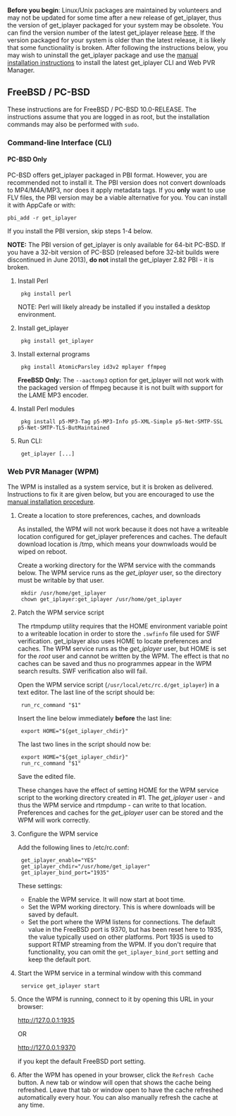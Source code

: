 **Before you begin**: Linux/Unix packages are maintained by volunteers and may not be updated for some time after a new release of get_iplayer, thus the version of get_iplayer packaged for your system may be obsolete. You can find the version number of the latest get_iplayer release [here](https://github.com/get-iplayer/get_iplayer/releases). If the version packaged for your system is older than the latest release, it is likely that some functionality is broken. After following the instructions below, you may wish to uninstall the get_iplayer package and use the [manual installation instructions](/wiki/manual) to install the latest get_iplayer CLI and Web PVR Manager. 

## FreeBSD / PC-BSD

These instructions are for FreeBSD / PC-BSD 10.0-RELEASE.  The instructions assume that you are logged in as root, but the installation commands may also be performed with `sudo`.

### Command-line Interface (CLI)

#### PC-BSD Only

PC-BSD offers get_iplayer packaged in PBI format.  However, you are recommended not to install it.  The PBI version does not convert downloads to MP4/M4A/MP3, nor does it apply metadata tags.  If you **only** want to use FLV files, the PBI version may be a viable alternative for you. You can install it with AppCafe or with:

	pbi_add -r get_iplayer

If you install the PBI version, skip steps 1-4 below.

**NOTE:** The PBI version of get_iplayer is only available for 64-bit PC-BSD.  If you have a 32-bit version of PC-BSD (released before 32-bit builds were discontinued in June 2013), **do not** install the get_iplayer 2.82 PBI - it is broken.

1. Install Perl

        pkg install perl

    NOTE: Perl will likely already be installed if you installed a desktop environment.

2. Install get_iplayer

        pkg install get_iplayer

3. Install external programs

        pkg install AtomicParsley id3v2 mplayer ffmpeg

    **FreeBSD Only:** The `--aactomp3` option for get_iplayer will not work with the packaged version of ffmpeg because it is not built with support for the LAME MP3 encoder.

4. Install Perl modules

        pkg install p5-MP3-Tag p5-MP3-Info p5-XML-Simple p5-Net-SMTP-SSL p5-Net-SMTP-TLS-ButMaintained

5. Run CLI:

        get_iplayer [...]

### Web PVR Manager (WPM)

The WPM is installed as a system service, but it is broken as delivered.  Instructions to fix it are given below, but you are encouraged to use the [manual installation procedure](/wiki/manual).

1. Create a location to store preferences, caches, and downloads

	As installed, the WPM will not work because it does not have a writeable location configured for get_iplayer preferences and caches.  The default download location is /tmp, which means your downwloads would be wiped on reboot.

	Create a working directory for the WPM service with the commands below.  The WPM service runs as the *get_iplayer* user, so the directory must be writable by that user.
	 	
		mkdir /usr/home/get_iplayer
		chown get_iplayer:get_iplayer /usr/home/get_iplayer

2. Patch the WPM service script

	The rtmpdump utility requires that the HOME environment variable point to a writeable location in order to store the `.swfinfo` file used for SWF verification.  get_iplayer also uses HOME to locate preferences and caches.  The WPM service runs as the *get_iplayer* user, but HOME is set for the *root* user and cannot be written by the WPM.  The effect is that no caches can be saved and thus no programmes appear in the WPM search results.  SWF verification also will fail.

	Open the WPM service script (`/usr/local/etc/rc.d/get_iplayer`) in a text editor.  The last line of the script should be:

		run_rc_command "$1"

	Insert the line below immediately **before** the last line:

		export HOME="${get_iplayer_chdir}"

	The last two lines in the script should now be:

		export HOME="${get_iplayer_chdir}"
		run_rc_command "$1"

	Save the edited file.

	These changes have the effect of setting HOME for the WPM service script to the working directory created in #1.  The *get_iplayer* user - and thus the WPM service and rtmpdump - can write to that location.  Preferences and caches for the *get_iplayer* user can be stored and the WPM will work correctly.

3. Configure the WPM service

	Add the following lines to /etc/rc.conf:
	
		get_iplayer_enable="YES"
		get_iplayer_chdir="/usr/home/get_iplayer"
		get_iplayer_bind_port="1935"

	These settings:
	* Enable the WPM service.  It will now start at boot time.
	* Set the WPM working directory.  This is where downloads will be saved by default.
	* Set the port where the WPM listens for connections.  The default value in the FreeBSD port is 9370, but has been reset here to 1935, the value typically used on other platforms. Port 1935 is used to support RTMP streaming from the WPM.  If you don't require that functionality, you can omit the `get_iplayer_bind_port` setting and keep the default port.
	
4. Start the WPM service in a terminal window with this command

		service get_iplayer start

5. Once the WPM is running, connect to it by opening this URL in your browser:

	<http://127.0.0.1:1935>

	OR
  
	<http://127.0.0.1:9370>

	if you kept the default FreeBSD port setting.

6. After the WPM has opened in your browser, click the `Refresh Cache` button.  A new tab or window will open that shows the cache being refreshed.  Leave that tab or window open to have the cache refreshed automatically every hour.  You can also manually refresh the cache at any time.
